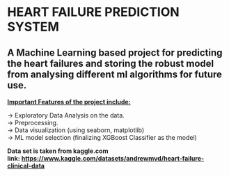 # HEART FAILURE PREDICTION SYSTEM 

<h2>A Machine Learning based project for predicting the heart failures and storing the robust model from analysing different ml algorithms for future use.</h2>

<b><u>Important Features of the project include: </u></b>

-> Exploratory Data Analysis on the data.<br>
-> Preprocessing.<br>
-> Data visualization (using seaborn, matplotlib)<br>
-> ML model selection (finalizing XGBoost Classifier as the model)<br>

<b> Data set is taken from kaggle.com <b> <br>
link: https://www.kaggle.com/datasets/andrewmvd/heart-failure-clinical-data

